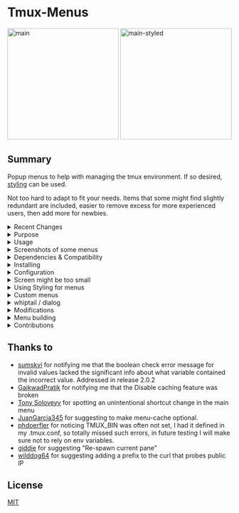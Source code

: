# Tmux-Menus

<img width="250" alt="main"
src="https://github.com/user-attachments/assets/410e3b46-bf7e-47fe-8ba7-dbc6822ae0d5" />
<img width="250" alt="main-styled"
src="https://github.com/user-attachments/assets/e00caffb-630d-4717-9f12-e4be22a29fd5" />

## Summary

Popup menus to help with managing the tmux environment. If so desired,
[styling](docs/Styling.md) can be used.

Not too hard to adapt to fit your needs. Items that some
might find slightly redundant are included, easier to remove excess for more
experienced users, then add more for newbies.

<details>
<summary>Recent Changes</summary>
<br>

## Recent Changes

- Added new feature Display Commands, see `Display menu commands` in the Configuration
  section, using this will display all commands in the menu.
- Fixed handling of options for tmux 3.0 - 3.2a since they don't return an
  error for missing options
- Removed all jk shortcuts in menus, allowing for consistent vim style navigation.
- Plugin is initialized in the background, to cut down on tpm processing time.

</details>
<details>
<summary>Purpose</summary>
<br>

## Purpose

Tmux provides a few basic popup menus by default, but they're quite limited and
difficult to extend due to their complex, mouse-based one-liner implementations.
A more integrated, user-friendly approach with better navigation and flexibility
seemed like the right solution.

Not solely meant for beginners, I use it myself all the time:

- When connecting using terminals without much support for Meta or even lacking arrows,
  this gives access to all the actions that aren't available with the
  regular shortcuts. For instance, when running the built in Terminal on
  MacOS the console keyboard is pretty limited.
- Tasks that would need external scripts to avoid hard-to-read
  complex bind one-liners, such as killing the current session without getting
  disconnected.
- When direct typing would be much longer.
  Example: Kill the server directly with 12 keys:
  `<prefix> : kill-ser <tab> <enter>`
  with the menus 5 keys: `<prefix> \ A x y`
- Actions used to seldom to be remembered as shortcuts.

</details>
<details>
<summary>Usage</summary>
<br>

## Usage

Once installed, hit the trigger to get the main menu to pop up.
The default is `<prefix> \` see Configuration below for how to change it.

</details>
<details>
<summary>Screenshots of some menus</summary>
<br>

## Screenshots

The white one is generated with whiptail, as can be seen whiptail menus use a lot
more screen real estate. However if they don't fit they are scrollable unlike
the tmux menus, if they don't fit, they are just not displayed.
The rest are generated by the tmux built-in `display-menu`

<img width="265" alt="Handling Pane"
src="https://github.com/user-attachments/assets/ea396c05-86a7-4757-8cb1-654a800cea07" />
<img width="297" alt="Handling Window"
src="https://github.com/user-attachments/assets/748699ca-bd0e-4842-9ba1-5139b47690b1" />
<img width="337" alt="Help summary"
src="https://github.com/user-attachments/assets/30aadd57-2226-4fdf-a148-896918bf9760" />
<img width="264" alt="Missing Keys"
src="https://github.com/user-attachments/assets/2f37532c-6877-45b9-b7ec-8e9ad659ed33" />
<img width="270" alt="Missing Keys-whiptail"
src="https://github.com/user-attachments/assets/3d7e407d-29e9-430e-a7d8-5dc8c6a6f61f" />

</details>
<details>
<summary>Dependencies & Compatibility</summary>

## Dependencies & Compatibility

| Version    | Notice                                                                                                                             |
| ---------- | ---------------------------------------------------------------------------------------------------------------------------------- |
| 3.4        | Styling can be used.                                                                                                               |
| 3.2        | Menu location fully available.                                                                                                     |
| 3.0 - 3.1c | Menu centering is not supported, it's displayed top left if C is selected.                                                         |
| < 3.0      | Needs `whiptail` or `dialog` (see below). Menu location and styling settings are ignored.                                          |
| 1.8        | tpm is not available, so the plugin needs to be initialized by running [path to tmux-menus]/menus.tmux directly from the conf file |

The above table covers compatibility for the general tool. Some menu items
has a min tmux version set, if the running tmux doesn't match this,
that item will be skipped. If it turns out that incorrect limits have been set
on some feature, please let me know!

</details>
<details>
<summary>Installing</summary>

## Via TPM (recommended)

The easiest way to install `tmux-menus` is via the [Tmux Plugin
Manager](https://github.com/tmux-plugins/tpm).

1. Add plugin to the list of TPM plugins in `.tmux.conf`:

   ```tmux
   set -g @plugin 'jaclu/tmux-menus'
   ```

2. Hit `<prefix> + I` to install the plugin and activate it. The plugin should now
   be usable.

## Manual Installation

1. Clone the repository

   ```sh
   git clone https://github.com/jaclu/tmux-menus ~/clone/path
   ```

2. Add this line to the bottom of `.tmux.conf`

   ```tmux
   run-shell ~/clone/path/menus.tmux
   ```

3. Reload the `tmux` environment

   ```sh
   # type this inside tmux
   $ tmux source-file ~/.tmux.conf
   ```

The plugin should now be activated.

</details>
<details>
<summary>Configuration</summary>

## Configuration

### Boolean parameters

All boolean parameters accept the following values:

- `Yes` `True` `1`
- `No` `False` `0`

This is case-insensitive, meaning any combination of uppercase and lowercase
letters is accepted.

### Display menus

The default trigger is `<prefix> \` The trigger is configured like this:

```tmux
set -g @menus_trigger 'F12'
```

Note: Non-standard keys, such as the default backslash (`\`), must be prefixed with `\`
(e.g., `\\`) to prevent confusion in tmux.

Handling special keys becomes more complex when using quotes:

- Inside single quotes, both `'\'` and `'\\'` work.
- Inside double quotes, only `"\\"` is valid.

To avoid unexpected errors when switching between quoting styles, it's recommended
to always prefix special keys with `\` inside both single and double quotes,
as well as when not using quotes.

### Display without using prefix

```tmux
set -g @menus_without_prefix 'Yes'
```

This boolean parameter defaults to `No`

Use this in order to trigger menus without first hitting `<prefix>`

### Pointer to the config file

```tmux
set -g @menus_config_file '~/.configs/tmux.conf'
```

In the main menu, the tmux config file to be reloaded.
The default location for this is:

1. `@menus_config_file` - if this is defined in the tmux config file, it will be used.
2. `$TMUX_CONF` - if this is present in the environment, it will be used.
3. `$XDG_CONFIG_HOME/tmux/tmux.conf` - if `$XDG_CONFIG_HOME` is defined.
4. `~/.tmux.conf` - Default if none of the above are set.

When a reload is requested, the conf file will be prompted for, defaulting
to the first match above. It can be manually changed.

### Menu location

The default locations are: `C` for tmux >= 3.2 `P` otherwise. If whiptail/dialog
is used, menu location is ignored

```tmux
set -g @menus_location_x 'W'
set -g @menus_location_y 'S'
```

For all location options see the tmux man page, search for `display-menu`.
The basic options are:

| Value | Flag | Meaning                                        |
| ----- | ---- | ---------------------------------------------- |
| C     | Both | The centre of the terminal (tmux 3.2 or newer) |
| R     | -x   | The right side of the terminal                 |
| P     | Both | The bottom left of the pane                    |
| M     | Both | The mouse position                             |
| W     | Both | The window position on the status line         |
| S     | -y   | The line above or below the status line        |

### Disable caching

```tmux
set -g @menus_use_cache 'No'
```

This boolean parameter defaults to `Yes`

By default menu items are cached.

Disabling caching also disables the Custom Menus feature.

To be more precise, items listed inside `static_content()` are cached.
Some items need to be freshly generated each time a menu is displayed,
those items are defines in `dynamic_content()` see
[scripts/pane_move.sh](items/pane_move.sh) for an example of this. In that case,
"Swap current pane with marked" is only displayed if there is a marked pane.

The plugin remembers what tmux version was used last time.
If another version is detected as the plugin is initialized, the entire
cache is dropped, so that the right version dependent items can be
selected as the cache is re-populated.
Same if a menu script is changed, if the script is newer than the cache,
that cache item is regenerated.

### Use Hint Overlays

```tmux
set -g @menus_use_hint_overlays 'No'
```

This boolean parameter defaults to `Yes`

Some menu items will display tmux dialogs, where each have their own rather complex
set of special key bindings - choose-buffer, choose-client, choose-tree and
customize-mode

When entering such a dialog, per default an overlay will first be presented lisitng
the keys available for that dialog, if it fits on screen.

Use this setting to disable the overlay feature.

If `@menus_use_hint_overlays` is enabled, there is a support option
`@menus_show_key_hints` (defaults to 'No') that also can be toggled.
If `@menus_use_hint_overlays` is disabled, `@menus_show_key_hints` is ignored.

#### Show Key Hints

```tmux
set -g @menus_show_key_hints 'Yes'
```

This boolean parameter defaults to `No`

Related to `@menus_use_hint_overlays` Since those key-listings tend to be rather long
they might not fit on screen, and thus be silently skipped.
Enabling this will offer an extra option `Key Hints` on each menu featuring an
alternative that will display such a dialog, and mentioning which item on that
menu it is related to.

This Key Hint will display the dialog the normal way, giving a warning if the
screen is to small, mentioning required screen size.

It will also serve as a hint as to what menu entries are expected to display an overlay.

### Logging

Per default logging is disabled. If this is desired, provide a log file name
like this:

```tmux
set -g @menus_log_file '~/tmp/tmux-menus.log'
```

### Display menu commands

```tmux
set -g @menus_display_commands 'Yes'
```

This boolean parameter defaults to `No`

If set to true each menu will include an extra item `Display Commands` with the
shortcut `!` pressing this will display what command is used for each action.

Be aware that the menu will be taller when using this, so make sure the screen is
large enough to display it!

</details>
<details>
<summary>Screen might be too small</summary>
<br>

## Screen might be too small

tmux does not give any error if a menu doesn't fit the available screen,
it just does not display the menu.

The only hint is that the menu is terminated instantaneously.

Since this test is far from perfect, and some computers are really slow,
the current assumption is that if it was displayed < 0.1 seconds,
it was likely due to screen size.
On really slow systems, the cut-off is 0.5 seconds, since they would typically
need > 0.1 just to process the menu.
In that case this error will be displayed on the status-bar:

```tmux
tmux-menus ERROR: Screen might be too small
```

It will also be displayed if the menu is closed right away intentionally
or unintentionally, so there will no doubt sometimes be false positives.
If it doesn't happen the next time the menu is attempted, it can be ignored.

</details>
<details>
<summary>Using Styling for menus</summary>
<br>

## Using Styling for menus

See [docs/Styling.md](docs/Styling.md)

</details>
<details>
<summary>Custom menus</summary>
<br>

## Custom Menus

While the initial assumption was that users wanting to modify the menus would fork
the repository and make changes directly, a feature was added to allow menus to
be added dynamically based on user requests.

For details on how to use this feature, see the documentation:
[docs/CustomMenus.md](docs/CustomMenus.md)

</details>
<details>
<summary>whiptail / dialog</summary>
<br>

## whiptail / dialog - alternate tools for displaying menus

For tmux < 3.0 the tmux feature`display-menu` is not available.

If found `whiptail` or `dialog` will be used to display menus.

The preferred option is whiptail, but if not found dialog will be used instead.
If neither is available, this plugin will abort displaying an error message.

Since these are full-screen apps, when either is used, the current (if any)
task is suspended, dialogs are run, and when done the suspended task is reactivated.

The menu system works the same using external menu handlers, however the menu
shortcuts are not as convenient, since they do not differentiate between upper
and lower case letters,
and does not at all support special keys like 'Left' or 'Home'

To use external dialog handling on modern tmuxes set this env variable:

- for `whiptail` use `export TMUX_MENUS_HANDLER=1`
- for `dialog` use `export TMUX_MENUS_HANDLER=2`

In most cases whiptail is installed by default on Linux distros. If not, install
it using the package manager.
One gotcha is that in the Red Hat universe the package is not called whiptail,
the package containing whiptail is called `newt`.

MacOS does not come with whiptail, but it is available in the Homebrew package `newt`.

</details>
<details>
<summary>Modifications</summary>
<br>

## Modifications

Each menu is a standalone script, making it easy to edit. Once saved,
the updated content will be displayed the next time the menu is triggered.

**Fast development with minimal hassle!**

If an edited menu fails to load, you can run it directly from the command
line to check for syntax errors:

```bash
./items/sessions.sh
```

This will immediately execute the menu and display any errors in the terminal.

If `@menus_log_file` is set—either in the tmux configuration or hardcoded in
`scripts/helpers_minimal.sh` (around line 355, look for assignment of cfg_log_file)
logging can be used within menus:

```bash
log_it "foo is now [$foo]"
```

If monitoring a log file in a separate terminal is impractical,
you can set the log file to `/dev/stderr` to make `log_it` behave like `echo`.

Using `/dev/stderr` instead of `/dev/stdout` prevents unintended errors if
`log_it` is called during string assignments.

</details>
<details>
<summary>Menu building</summary>
<br>

## Menu building

Each item consists of at least two parameters

- min tmux version for this item, set to 0.0 if assumed to always work
- Type of menu item, see below
- Additional parameters depending on the item type

Item types and their parameters

- M - Open another menu
  - shortcut for this item, or "" if none wanted
  - label
  - menu script
- C - run tmux Command
  - shortcut for this item, or "" if none wanted
  - label
  - tmux command
- E - run External command
  - shortcut for this item, or "" if none wanted
  - label
  - external command
- T - Display text line
  - text to display. Any initial "-" (making it unselectable in tmux menus)
    will be skipped if whiptail is used, since a leading "-" would cause it to crash.
- S - Separator/Spacer line line
  - no parameters

### Sample script

```shell
#!/bin/sh

static_content() {
  # Be aware:
  #   'set -- \' creates a new set of parameters for menu_generate_part
  #   'set -- "$@" \' should be used when appending parameters

  set -- \
    0.0 M Left "Back to Main menu  $nav_home" "main.sh" \
    0.0 S \
    0.0 T "Example of a line extending action" \
    2.0 C "r" "Rename this session" "command-prompt -I '#S' \
        'rename-session -- \"%%\"'" \
    0.0 S \
    0.0 T "Example of action reloading the menu" \
    1.8 C "z" "Zoom pane toggle" "resize-pane -Z $menu_reload"

  menu_generate_part 1 "$@"
}

menu_name="Simple Test"

#  Full path to tmux-menux plugin
#  This script is assumed to have been placed in the items folder of
#  this repo, if not, D_TM_BASE_PATH needs to bechanged the path of the repo
D_TM_BASE_PATH="$(dirname -- "$(dirname -- "$(realpath "$0")")")"

# shellcheck source=scripts/dialog_handling.sh
. "$D_TM_BASE_PATH"/scripts/dialog_handling.sh


```

### Complex param building for menu items

If whilst building the dialog, a break is needed, to check somecondition, just
pause the `set --` param assignments, do the check and then resume param assignment
using `set -- "$@"`

Something like this:

```shell
...
    1.8 C z "Zoom pane toggle" "resize-pane -Z $menu_reload"

if tmux display-message -p '#{pane_marked_set}' | grep -q '1'; then
    set -- "$@" \
        2.1 C s "Swap current pane with marked" "swap-pane $menu_reload"
fi

set -- "$@" \
    1.7 C p "Swap pane with prev" "swap-pane -U $menu_reload" \
...
```

</details>
<details>
<summary>Contributions</summary>
<br>

## Contributions

Contributions are welcome, and they're appreciated.
Every little bit helps, and credit is always given.

The best way to send feedback is to file an
[issue](https://github.com/jaclu/tmux-menus/issues)

</details>

## Thanks to

- [sumskyi](https://github.com/sumskyi) for notifying me that the boolean check
  error message for invalid values lacked the significant info about what variable
  contained the incorrect value. Addressed in release 2.0.2
- [GaikwadPratik](https://github.com/GaikwadPratik) for notifying me that the
  Disable caching feature was broken
- [Tony Soloveyv](https://github.com/tony-sol) for spotting an unintentional
  shortcut change in the main menu
- [JuanGarcia345](https://github.com/JuanGarcia345) for suggesting to make
  menu-cache optional.
- [phdoerfler](https://github.com/phdoerfler) for noticing TMUX_BIN was often not set,
  I had it defined in my .tmux.conf, so totally missed such errors, in future testing I
  will make sure not to rely on env variables.
- [giddie](https://github.com/giddie) for suggesting "Re-spawn current pane"
- [wilddog64](https://github.com/wilddog64) for suggesting adding a prefix
  to the curl that probes public IP

## License

[MIT](LICENSE)

